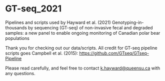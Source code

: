 # GT-seq_2021
Pipelines and scripts used by Hayward et al. (2021) 
Genotyping-in-thousands by sequencing (GT-seq) of non-invasive fecal and degraded samples:  a new panel to enable ongoing monitoring of Canadian polar bear populations

Thank you for checking out our data/scripts. All credit for GT-seq pipeline scripts goes Campbell et al. (2015): https://github.com/GTseq/GTseq-Pipeline

Please read carefully, and feel free to contact k.hayward@queensu.ca with any questions. 
